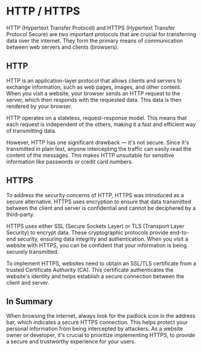 # HTTP / HTTPS

HTTP (Hypertext Transfer Protocol) and HTTPS (Hypertext Transfer Protocol Secure) are two important protocols that are crucial for transferring data over the internet. They form the primary means of communication between web servers and clients (browsers).

## HTTP

HTTP is an application-layer protocol that allows clients and servers to exchange information, such as web pages, images, and other content. When you visit a website, your browser sends an HTTP request to the server, which then responds with the requested data. This data is then rendered by your browser.

HTTP operates on a stateless, request-response model. This means that each request is independent of the others, making it a fast and efficient way of transmitting data.

However, HTTP has one significant drawback — it's not secure. Since it's transmitted in plain text, anyone intercepting the traffic can easily read the content of the messages. This makes HTTP unsuitable for sensitive information like passwords or credit card numbers.

## HTTPS

To address the security concerns of HTTP, HTTPS was introduced as a secure alternative. HTTPS uses encryption to ensure that data transmitted between the client and server is confidential and cannot be deciphered by a third-party.

HTTPS uses either SSL (Secure Sockets Layer) or TLS (Transport Layer Security) to encrypt data. These cryptographic protocols provide end-to-end security, ensuring data integrity and authentication. When you visit a website with HTTPS, you can be confident that your information is being securely transmitted.

To implement HTTPS, websites need to obtain an SSL/TLS certificate from a trusted Certificate Authority (CA). This certificate authenticates the website's identity and helps establish a secure connection between the client and server.

## In Summary

When browsing the internet, always look for the padlock icon in the address bar, which indicates a secure HTTPS connection. This helps protect your personal information from being intercepted by attackers. As a website owner or developer, it's crucial to prioritize implementing HTTPS, to provide a secure and trustworthy experience for your users.